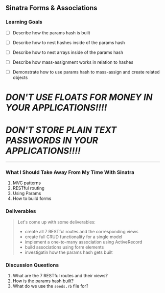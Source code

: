 
## Sinatra Forms & Associations

### Learning Goals

* [ ] Describe how the params hash is built
* [ ] Describe how to nest hashes inside of the params hash
* [ ] Describe how to nest arrays inside of the params hash
* [ ] Describe how mass-assignment works in relation to hashes
* [ ] Demonstrate how to use params hash to mass-assign and create related objects


# _**DON'T USE FLOATS FOR MONEY IN YOUR APPLICATIONS!!!!**_
# _**DON'T STORE PLAIN TEXT PASSWORDS IN YOUR APPLICATIONS!!!!**_

---

### What I Should Take Away From My Time With Sinatra

1. MVC patterns
2. RESTful routing
3. Using Params
4. How to build forms

### Deliverables

> Let's come up with some deliverables:
> 
> * create all 7 RESTful routes and the corresponding views
> * create full CRUD functionality for a single model
> * implement a one-to-many association using ActiveRecord 
> * build associations using form elements
> * investigatin how the params hash gets built




### Discussion Questions

1. What are the 7 RESTful routes and their views?
2. How is the params hash built?
3. What do we use the `seeds.rb` file for?
